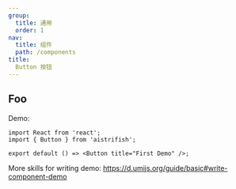 ```yaml
---
group:
  title: 通用
  order: 1
nav:
  title: 组件
  path: /components
title: 
  Button 按钮
---
```


## Foo

Demo:

```tsx
import React from 'react';
import { Button } from 'aistrifish';

export default () => <Button title="First Demo" />;
```

More skills for writing demo: https://d.umijs.org/guide/basic#write-component-demo
